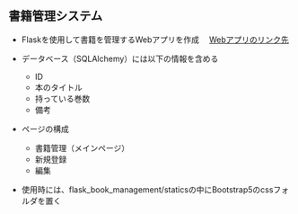 ## 書籍管理システム
* Flaskを使用して書籍を管理するWebアプリを作成 　[Webアプリのリンク先](https://yona.pythonanywhere.com/)

* データベース（SQLAlchemy）には以下の情報を含める
  * ID
  * 本のタイトル
  * 持っている巻数
  * 備考

* ページの構成
  * 書籍管理（メインページ）
  * 新規登録
  * 編集

* 使用時には、flask_book_management/staticsの中にBootstrap5のcssフォルダを置く

